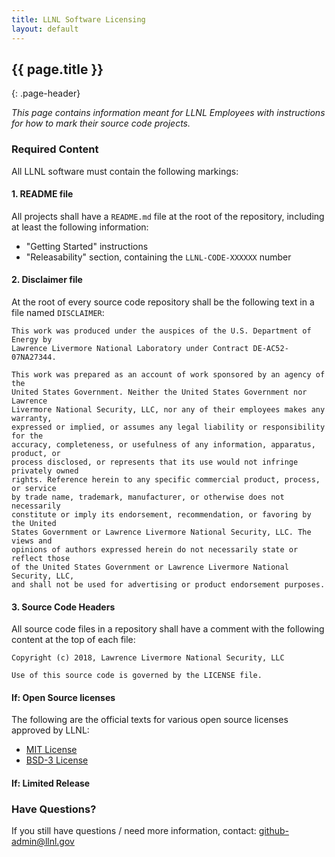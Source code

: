 ```yaml
---
title: LLNL Software Licensing
layout: default
---
```


## {{ page.title }}
{: .page-header}

*This page contains information meant for LLNL Employees with instructions for
how to mark their source code projects.*

### Required Content

All LLNL software must contain the following markings:

#### 1. README file

All projects shall have a `README.md` file at the root of the repository,
including at least the following information:

- "Getting Started" instructions
- "Releasability" section, containing the `LLNL-CODE-XXXXXX` number

#### 2. Disclaimer file

At the root of every source code repository shall be the following text in a file named `DISCLAIMER`:

```
This work was produced under the auspices of the U.S. Department of Energy by
Lawrence Livermore National Laboratory under Contract DE-AC52-07NA27344.

This work was prepared as an account of work sponsored by an agency of the
United States Government. Neither the United States Government nor Lawrence
Livermore National Security, LLC, nor any of their employees makes any warranty,
expressed or implied, or assumes any legal liability or responsibility for the
accuracy, completeness, or usefulness of any information, apparatus, product, or
process disclosed, or represents that its use would not infringe privately owned
rights. Reference herein to any specific commercial product, process, or service
by trade name, trademark, manufacturer, or otherwise does not necessarily
constitute or imply its endorsement, recommendation, or favoring by the United
States Government or Lawrence Livermore National Security, LLC. The views and
opinions of authors expressed herein do not necessarily state or reflect those
of the United States Government or Lawrence Livermore National Security, LLC,
and shall not be used for advertising or product endorsement purposes.
```

#### 3. Source Code Headers

All source code files in a repository shall have a comment with the following
content at the top of each file:

```
Copyright (c) 2018, Lawrence Livermore National Security, LLC

Use of this source code is governed by the LICENSE file.
```

#### If: Open Source licenses

The following are the official texts for various open source licenses approved
by LLNL:

- [MIT License](/about/mit.txt)
- [BSD-3 License](/about/bsd-3.txt)

#### If: Limited Release


### Have Questions?

If you still have questions / need more information, contact: <github-admin@llnl.gov>
